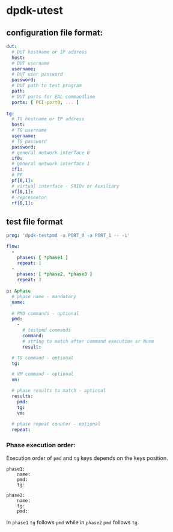 # dpdk-utest

## configuration file format:
```yaml
dut:  
  # DUT hostname or IP address  
  host:  
  # DUT username  
  username:  
  # DUT user password  
  password:  
  # DUT path to test program  
  path:  
  # DUT ports for EAL commandline  
  ports: [ PCI-port0, ... ]  
  
tg:  
  # TG hostname or IP address  
  host:  
  # TG username  
  username:  
  # TG password  
  password:  
  # general network interface 0  
  if0:
  # general network interface 1  
  if1:
  # PF
  pf[0,1]:
  # virtual interface - SRIOv or Auxiliary
  vf[0,1]:
  # representor
  rf[0,1]:
```

## test file format
``` yaml
prog: 'dpdk-testpmd -a PORT_0 -a PORT_1 -- -i'

flow:
  -
    phases: [ *phase1 ]
    repeat: 1
  -
    phases: [ *phase2, *phase3 ]
    repeat: 3
    
p: &phase
  # phase name - mandatory
  name:
  
  # PMD commands - optional
  pmd:
    - 
      # testpmd commands
      command:
      # string to match after command execution or None
      result:

  # TG command - optional     
  tg:

  # VM command - optional
  vm:

  # phase results to match - optional
  results:
    pmd:
    tg:
    vm:
      
  # phase repeat counter - optional
  repeat:
```      
  
### Phase execution order:
Execution order of `pmd` and `tg` keys depends on the keys position.
```
phase1:
    name:
    pmd:
    tg:

phase2:
    name:
    tg:
    pmd:
```

In `phase1` `tg` follows `pmd` while in `phase2` `pmd` follows `tg`.    

